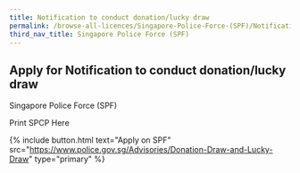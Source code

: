 ```yaml
---
title: Notification to conduct donation/lucky draw
permalink: /browse-all-licences/Singapore-Police-Force-(SPF)/Notification-to-conduct-donation-lucky-draw
third_nav_title: Singapore Police Force (SPF)
---
```


## Apply for Notification to conduct donation/lucky draw

Singapore Police Force (SPF)

Print SPCP Here

{% include button.html text="Apply on SPF" src="https://www.police.gov.sg/Advisories/Donation-Draw-and-Lucky-Draw" type="primary" %}
